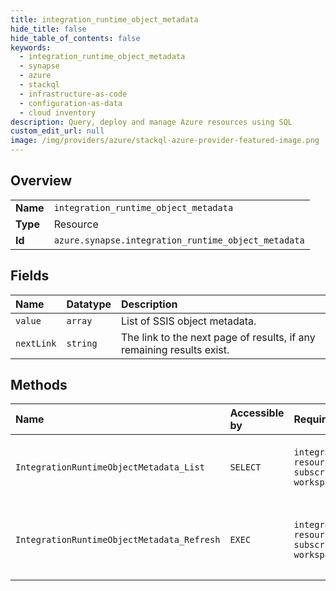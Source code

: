 ```yaml
---
title: integration_runtime_object_metadata
hide_title: false
hide_table_of_contents: false
keywords:
  - integration_runtime_object_metadata
  - synapse
  - azure    
  - stackql
  - infrastructure-as-code
  - configuration-as-data
  - cloud inventory
description: Query, deploy and manage Azure resources using SQL
custom_edit_url: null
image: /img/providers/azure/stackql-azure-provider-featured-image.png
---
```

  
    

## Overview
<table><tbody>
<tr><td><b>Name</b></td><td><code>integration_runtime_object_metadata</code></td></tr>
<tr><td><b>Type</b></td><td>Resource</td></tr>
<tr><td><b>Id</b></td><td><code>azure.synapse.integration_runtime_object_metadata</code></td></tr>
</tbody></table>

## Fields
| Name | Datatype | Description |
|:-----|:---------|:------------|
| `value` | `array` | List of SSIS object metadata. |
| `nextLink` | `string` | The link to the next page of results, if any remaining results exist. |
## Methods
| Name | Accessible by | Required Params | Description |
|:-----|:--------------|:----------------|:------------|
| `IntegrationRuntimeObjectMetadata_List` | `SELECT` | `integrationRuntimeName, resourceGroupName, subscriptionId, workspaceName` | Get object metadata from an integration runtime |
| `IntegrationRuntimeObjectMetadata_Refresh` | `EXEC` | `integrationRuntimeName, resourceGroupName, subscriptionId, workspaceName` | Refresh the object metadata in an integration runtime |
